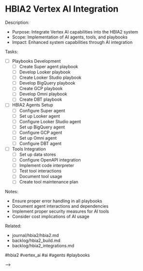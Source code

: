 # HBIA2 Vertex AI Integration

<!-- TODO: Integrate Vertex AI in HBIA2 System
created::2025-03-02T12:00:00Z
priority::high
due::2025-03-25T00:00:00Z
owner::@dionedge
estimate::12h
project::hbia2
-->

Description:
- Purpose: Integrate Vertex AI capabilities into the HBIA2 system
- Scope: Implementation of AI agents, tools, and playbooks
- Impact: Enhanced system capabilities through AI integration

Tasks:
- [ ] Playbooks Development
  - [ ] Create Super agent playbook
  - [ ] Develop Looker playbook
  - [ ] Create Looker Studio playbook
  - [ ] Develop BigQuery playbook
  - [ ] Create GCP playbook
  - [ ] Develop Omni playbook
  - [ ] Create DBT playbook

- [ ] HBIA2 Agents Setup
  - [ ] Configure Super agent
  - [ ] Set up Looker agent
  - [ ] Configure Looker Studio agent
  - [ ] Set up BigQuery agent
  - [ ] Configure GCP agent
  - [ ] Set up Omni agent
  - [ ] Configure DBT agent

- [ ] Tools Integration
  - [ ] Set up data stores
  - [ ] Configure OpenAPI integration
  - [ ] Implement code interpreter
  - [ ] Test tool interactions
  - [ ] Document tool usage
  - [ ] Create tool maintenance plan

Notes:
- Ensure proper error handling in all playbooks
- Document agent interactions and dependencies
- Implement proper security measures for AI tools
- Consider cost implications of AI usage

Related:
- journal/hbia2/hbia2.md
- backlog/hbia2_build.md
- backlog/hbia2_integrations.md

#hbia2 #vertex_ai #ai #agents #playbooks 
<!--
order::-425
TODO::2025-03-03T10:22:50.166Z
<!--
DOING::2025-03-03T10:39:56.291Z
started::2025-03-03T04:39:56-06:00
TODO::2025-03-03T13:25:01.282Z
-->
-->